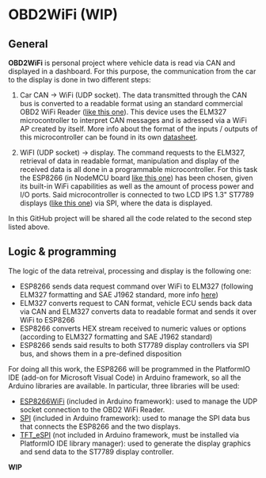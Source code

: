 # OBD2WiFi (WIP)

## General

**OBD2WiFi** is personal project where vehicle data is read via CAN and displayed in a dashboard. For this purpose, the communication from the car to the display is done in two different steps:

1. Car CAN -> WiFi (UDP socket). The data transmitted through the CAN bus is converted to a readable format using an standard commercial OBD2 WiFi Reader ([like this one](https://www.amazon.com/dp/B07L4926C1/ref=sspa_dk_detail_4?psc=1&pd_rd_i=B07L4926C1&pd_rd_w=jJnMr&pf_rd_p=48d372c1-f7e1-4b8b-9d02-4bd86f5158c5&pd_rd_wg=o44Hh&pf_rd_r=K5BCCWP1WB2TCG8MA84K&pd_rd_r=22d9af68-a7fd-4cb8-8834-dc7e2cdeb4f7&spLa=ZW5jcnlwdGVkUXVhbGlmaWVyPUEzNjRXNzEyS1JRREVHJmVuY3J5cHRlZElkPUEwMTE1Nzc3VDFBVVJWTE02TFI3JmVuY3J5cHRlZEFkSWQ9QTAzODkxNzIyMkdRV0JHSklUWkRXJndpZGdldE5hbWU9c3BfZGV0YWlsJmFjdGlvbj1jbGlja1JlZGlyZWN0JmRvTm90TG9nQ2xpY2s9dHJ1ZQ==)). This device uses the ELM327 microcontroller to interpret CAN messages and is adressed via a WiFi AP created by itself. More info about the format of the inputs / outputs of this microcontroller can be found in its own [datasheet](https://www.elmelectronics.com/wp-content/uploads/2017/01/ELM327DS.pdf).

2. WiFI (UDP socket) -> display. The command requests to the ELM327, retrieval of data in readable format, manipulation and display of the received data is all done in a programmable microcontroller. For this task the ESP8266 (in NodeMCU board [like this one](https://www.amazon.com/ESP8266-microcontroller-NodeMCU-WiFi-CP2102/dp/B071WRD25D/ref=sr_1_6?dchild=1&keywords=nodemcu&qid=1590143570&sr=8-6)) has been chosen, given its built-in WiFi capabilities as well as the amount of process power and I/O ports. Said microcontroller is connected to two LCD IPS 1.3" ST7789 displays ([like this one](https://www.amazon.com/MakerFocus-Display-1-3inch-Interface-Routines/dp/B07P9X3L7M/ref=sr_1_1?dchild=1&keywords=lcd+ips+spi+st7789&qid=1590145691&sr=8-1)) via SPI, where the data is displayed.

In this GitHub project will be shared all the code related to the second step listed above.

## Logic & programming

The logic of the data retreival, processing and display is the following one:
- ESP8266 sends data request command over WiFi to ELM327 (following ELM327 formatting and SAE J1962 standard, more info [here](https://en.wikipedia.org/wiki/OBD-II_PIDs))
- ELM327 converts request to CAN format, vehicle ECU sends back data via CAN and ELM327 converts data to readable format and sends it over WiFi to ESP8266
- ESP8266 converts HEX stream received to numeric values or options (according to ELM327 formatting and SAE J1962 standard)
- ESP8266 sends said results to both ST7789 display controllers via SPI bus, and shows them in a pre-defined disposition

For doing all this work, the ESP8266 will be programmed in the PlatformIO IDE (add-on for Microsoft Visual Code) in Arduino framework, so all the Arduino libraries are available. In particular, three libraries will be used: 
- [ESP8266WiFi](https://github.com/esp8266/Arduino/tree/master/libraries/ESP8266WiFi) (included in Arduino framework): used to manage the UDP socket connection to the OBD2 WiFi Reader.
- [SPI](https://github.com/esp8266/Arduino/tree/master/libraries/SPI) (included in Arduino framework): used to manage the SPI data bus 
that connects the ESP8266 and the two displays.
- [TFT_eSPI](https://github.com/Bodmer/TFT_eSPI) (not included in Arduino framework, must be installed via PlatformIO IDE library manager): used to generate the display graphics and send data to the ST7789 display controller.


**WIP**

